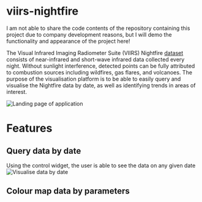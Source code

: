 # viirs-nightfire

I am not able to share the code contents of the repository containing this project due to company development reasons, but I will demo the functionality and appearance of the project here!

The Visual Infrared Imaging Radiometer Suite (VIIRS) Nightfire [dataset](https://eogdata.mines.edu/products/vnf/) consists of near-infrared and short-wave infrared data collected every night. Without sunlight interference, detected points can be fully attributed to combustion sources including wildfires, gas flares, and volcanoes. The purpose of the visualisation platform is to be able to easily query and visualise the Nightfire data by date, as well as identifying trends in areas of interest.

![Landing page of application](https://i.imgur.com/n83aAk9.png)

# Features
## Query data by date
Using the control widget, the user is able to see the data on any given date
![Visualise data by date](https://i.imgur.com/v6KOPal.gif)

## Colour map data by parameters
